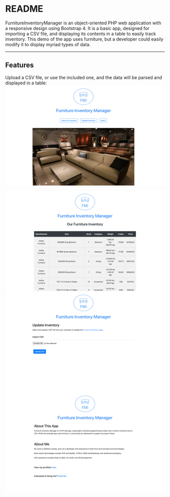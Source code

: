 # README

FurnitureInventoryManager is an object-oriented PHP web application with a responsive design using Bootstrap 4. It is a basic app, designed for importing a CSV file, and displaying its contents in a table to easily track inventory. This demo of the app uses furniture, but a developer could easily modify it to display myriad types of data.

---

## Features
Upload a CSV file, or use the included one, and the data will be parsed and displayed in a table:
<img src="https://github.com/mhuskey/FurnitureInventoryManager/blob/master/public/assets/images/screenshots/FurnitureInventoryManager_01.png" />

<img src="https://github.com/mhuskey/FurnitureInventoryManager/blob/master/public/assets/images/screenshots/FurnitureInventoryManager_02.png" />

<img src="https://github.com/mhuskey/FurnitureInventoryManager/blob/master/public/assets/images/screenshots/FurnitureInventoryManager_03.png" />

<img src="https://github.com/mhuskey/FurnitureInventoryManager/blob/master/public/assets/images/screenshots/FurnitureInventoryManager_04.png" />
